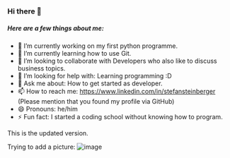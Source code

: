 ### Hi there 👋

##### Here are a few things about me:
- 🔭 I’m currently working on my first python programme.
- 🌱 I’m currently learning how to use Git.
- 👯 I’m looking to collaborate with Developers who also like to discuss business topics.
- 🤔 I’m looking for help with: Learning programming :D
- 💬 Ask me about: How to get started as developer.
- 📫 How to reach me: https://www.linkedin.com/in/stefansteinberger (Please mention that you found my profile via GitHub)
- 😄 Pronouns: he/him
- ⚡ Fun fact: I started a coding school without knowing how to program.

This is the updated version.

Trying to add a picture:
![image](https://github.com/h1054454/h1054454/assets/34899624/9b1774f8-5ddf-480c-8a12-07879d84850c)



<!--
**h1054454/h1054454** is a ✨ _special_ ✨ repository because its `README.md` (this file) appears on your GitHub profile.


-->
